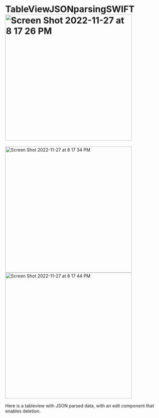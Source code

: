 # TableViewJSONparsingSWIFT<img width="403" alt="Screen Shot 2022-11-27 at 8 17 26 PM" src="https://user-images.githubusercontent.com/108828714/204171990-2fd1e680-6f8e-474d-9232-fc13d82a94f2.png">
<img width="403" alt="Screen Shot 2022-11-27 at 8 17 34 PM" src="https://user-images.githubusercontent.com/108828714/204172001-759af3f5-ea62-44ab-a6bf-07fedaadee4a.png">
<img width="403" alt="Screen Shot 2022-11-27 at 8 17 44 PM" src="https://user-images.githubusercontent.com/108828714/204172004-dc7bf2da-ba58-42c6-bc8f-937eaeab56e1.png">

Here is a tableview with JSON parsed data, with an edit component that enables deletion. 
